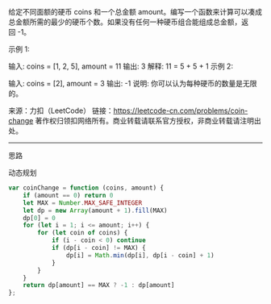 给定不同面额的硬币 coins 和一个总金额 amount。编写一个函数来计算可以凑成总金额所需的最少的硬币个数。如果没有任何一种硬币组合能组成总金额，返回 -1。

示例 1:

输入: coins = [1, 2, 5], amount = 11
输出: 3 
解释: 11 = 5 + 5 + 1
示例 2:

输入: coins = [2], amount = 3
输出: -1
说明:
你可以认为每种硬币的数量是无限的。

来源：力扣（LeetCode）
链接：https://leetcode-cn.com/problems/coin-change
著作权归领扣网络所有。商业转载请联系官方授权，非商业转载请注明出处。

---

思路

动态规划

```javascript
var coinChange = function (coins, amount) {
    if (amount == 0) return 0
    let MAX = Number.MAX_SAFE_INTEGER
    let dp = new Array(amount + 1).fill(MAX)
    dp[0] = 0
    for (let i = 1; i <= amount; i++) {
        for (let coin of coins) {
            if (i - coin < 0) continue
            if (dp[i - coin] != MAX) {
                dp[i] = Math.min(dp[i], dp[i - coin] + 1)
            }
        }
    }
    return dp[amount] == MAX ? -1 : dp[amount]
};
```

